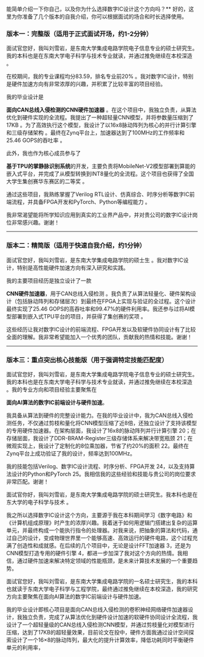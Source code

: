 能简单介绍一下你自己，以及你为什么选择数字IC设计这个方向吗？**
好的，这里为你准备了几个版本的自我介绍，你可以根据面试的场合和时长选择使用。

### 版本一：完整版（适用于正式面试开场，约1-2分钟）

面试官您好，我叫刘雪岩，是东南大学集成电路学院电子信息专业的硕士研究生。我的本科也是在东南大学电子科学与技术专业就读，并通过推免继续在本校深造 。

在校期间，我的专业课程均分83.59，排名专业前20% 。我对数字IC设计，特别是硬件加速方向有非常浓厚的兴趣，并积累了比较丰富的项目经验。

我的毕业设计是

**面向CAN总线入侵检测的CNN硬件加速器** 。在这个项目中，我独立负责，从算法优化到硬件实现的全流程。我提出了一种超轻量CNN模型，并将参数量压缩到了17KB 。为了高效执行这个模型，我设计了以16x8脉动阵列为核心的并行计算引擎和三级存储架构 。最终在Zynq平台上，加速器达到了100MHz的工作频率和25.46 GOPS的吞吐率 。

此外，我也作为核心成员参与了

**基于TPU的掌静脉识别系统**的开发，主要负责将MobileNet-V2模型部署到算能的嵌入式平台，并完成了从模型转换到INT8量化的全流程。这个项目也获得了全国大学生集创赛华东赛区的二等奖 。

通过这些项目，我熟练掌握了Verilog RTL设计、仿真综合、时序分析等数字IC前端流程，并具备FPGA开发和PyTorch、Python等编程能力 。

我非常渴望能将所学知识应用到真实的工业界产品中，并对贵公司的数字IC设计岗位非常感兴趣。谢谢！

---

### 版本二：精简版（适用于快速自我介绍，约1分钟）

面试官您好，我叫刘雪岩，是东南大学集成电路学院的硕士生 。我对数字IC设计，特别是高性能硬件加速方向有深入研究和实践。

我的主要项目经历是独立设计了一款

**CNN硬件加速器**，用于CAN总线入侵检测 。我负责了从算法轻量化、硬件架构设计（包括脉动阵列和存储层次）到最终在FPGA上实现与验证的全过程。这个设计最终实现了25.46 GOPS的高吞吐率和99.47%的硬件利用率。我还参与过将AI模型部署到嵌入式TPU平台的项目，并获得了集创赛的奖项 。

这些经历让我对数字IC设计的前端流程、FPGA开发以及软硬件协同设计有了比较全面的理解。我非常希望能加入一个优秀的团队，贡献我的热情和技能。谢谢！

---

### 版本三：重点突出核心技能版（用于强调特定技能匹配度）

面试官您好，我叫刘雪岩，是东南大学集成电路学院电子信息专业的硕士研究生。我的本科也是在东南大学电子科学与技术专业就读，并通过推免继续在本校深造 。我的专业方向和项目经验主要聚焦在

**面向AI算法的数字IC前端设计与硬件加速**。

我具备从算法到硬件的完整设计能力。在我的毕业设计中，我为CAN总线入侵检测任务，不仅通过剪枝和量化将CNN模型压缩了近8倍，还独立设计了支持该模型的专用硬件加速器。在架构层面，我设计了16x8的脉动阵列并行计算引擎 20；在存储层面，我设计了DDR-BRAM-Register三级存储体系来解决带宽瓶颈 21；在微观实现上，我设计了定制化的8位乘加器，节省了约20%的面积 22。最终在Zynq平台上成功验证了我的设计，频率达到100MHz。

我的技能包括Verilog、数字IC设计流程、时序分析、FPGA开发 24，以及支持算法设计的Python和PyTorch 25。我相信我的这些经验和技能与贵公司的岗位要求非常匹配。谢谢！

面试官你好，我叫刘雪岩，是东南大学集成电路学院的硕士研究生。我本科也是在东大学的电子科学与技术 。

我之所以选择数字IC设计这个方向，主要源于我在本科期间学习《数字电路》和《计算机组成原理》时产生的浓厚兴趣。我着迷于如何用逻辑门搭建出复杂的运算单元，并最终构成一个能执行指令的处理器。对我来说，把抽象的算法和代码，通过自己的设计，变成物理世界里一个能够高速、高效运行的硬件电路，这个过程充满了创造性和成就感。在后续的几个项目中，无论是设计FFT加速器 3，还是为CNN模型打造专用的硬件引擎 4，都进一步加深了我对这个方向的热情。我相信，通过硬件加速来解决特定领域的性能瓶颈，是未来计算技术发展的一个重要趋势。


面试官您好，我叫刘雪岩，是东南大学集成电路学院的一名硕士研究生，我的本科也就读于东南大学电子科学与工程学院，最终通过推免继续在本校深造，我的研究方向主要聚焦在面向AI算法的数字IC前端设计与硬件加速。

我的毕业设计即核心项目是面向CAN总线入侵检测的卷积神经网络硬件加速器设计，我独立负责，完成了从算法优化到硬件设计加速的软硬件协同设计全流程，我设计了一个超轻量级的CAN总线入侵检测CNN模型，并通过剪枝量化对模型进行压缩，达到了17KB的超轻量效果，目前论文在投中，硬件方面我通过设计空间探索设计了一个16×8的脉动阵列，最大化的提升计算效率，降低功耗同时平衡硬件单元的利用率，